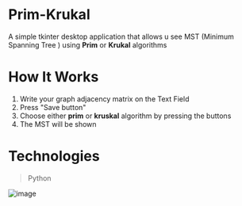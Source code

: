# Prim-Krukal

A simple tkinter desktop application that allows u see MST (Minimum Spanning Tree ) using 
**Prim**  or **Krukal** algorithms
# How It Works

 1. Write your graph adjacency matrix on the Text Field
 2. Press "Save button" 
 3. Choose either **prim** or **kruskal** algorithm by pressing the buttons
 4. The MST will be shown
 # **Technologies**

>  Python


![image](https://drive.google.com/uc?export=view&id=1Q4Fh1yZfSXnZH0bqd6_NsQcRlpRjCdXR)


 
